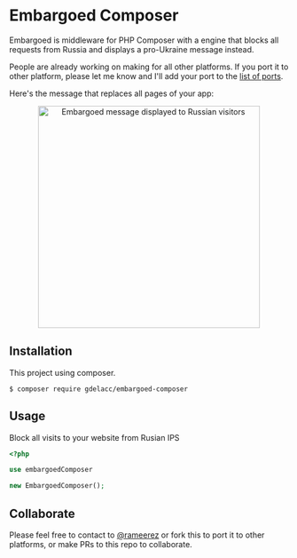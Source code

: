 Embargoed Composer
=======
Embargoed is middleware for PHP Composer with a engine that blocks all requests from Russia and displays a pro-Ukraine message instead.

People are already working on making for all other platforms. If you port it to other platform, please let me know and I'll add your port to the [list of ports](https://github.com/rameerez/embargoed-list).

Here's the message that replaces all pages of your app:


<p align="center">
  <img src="https://github.com/rameerez/embargoed/blob/main/public/embargoed-message.jpg?raw=true" alt="Embargoed message displayed to Russian visitors" width="400"/>
</p>



## Installation
This project using composer.
```
$ composer require gdelacc/embargoed-composer
```

## Usage
Block all visits to your website from Rusian IPS
```php
<?php

use embargoedComposer

new EmbargoedComposer();
```


## Collaborate

Please feel free to contact to [@rameerez](https://twitter.com/rameerez) or fork this to port it to other platforms, or make PRs to this repo to collaborate.